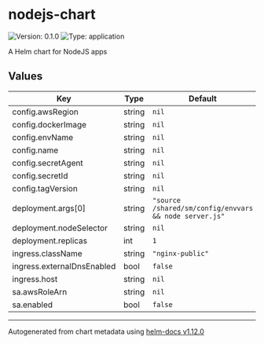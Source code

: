 # nodejs-chart

![Version: 0.1.0](https://img.shields.io/badge/Version-0.1.0-informational?style=flat-square) ![Type: application](https://img.shields.io/badge/Type-application-informational?style=flat-square)

A Helm chart for NodeJS apps

## Values

| Key | Type | Default | Description |
|-----|------|---------|-------------|
| config.awsRegion | string | `nil` |  |
| config.dockerImage | string | `nil` |  |
| config.envName | string | `nil` |  |
| config.name | string | `nil` |  |
| config.secretAgent | string | `nil` |  |
| config.secretId | string | `nil` |  |
| config.tagVersion | string | `nil` |  |
| deployment.args[0] | string | `"source /shared/sm/config/envvars && node server.js"` |  |
| deployment.nodeSelector | string | `nil` |  |
| deployment.replicas | int | `1` |  |
| ingress.className | string | `"nginx-public"` |  |
| ingress.externalDnsEnabled | bool | `false` |  |
| ingress.host | string | `nil` |  |
| sa.awsRoleArn | string | `nil` |  |
| sa.enabled | bool | `false` |  |

----------------------------------------------
Autogenerated from chart metadata using [helm-docs v1.12.0](https://github.com/norwoodj/helm-docs/releases/v1.12.0)
